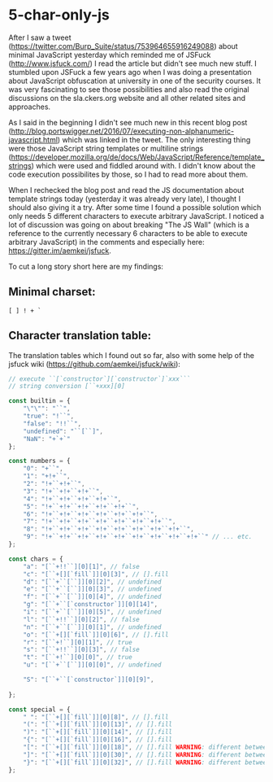 # 5-char-only-js

After I saw a tweet (https://twitter.com/Burp_Suite/status/753964655916249088) about minimal JavaScript yesterday which reminded 
me of JSFuck (http://www.jsfuck.com/) I read the article but didn't see much new stuff. I stumbled upon JSFuck a few years ago 
when I was doing a presentation about JavaScript obfuscation at university in one of the security courses. It was very fascinating 
to see those possibilities and also read the original discussions on the sla.ckers.org website and all other related sites and 
approaches.

As I said in the beginning I didn't see much new in this recent blog post (http://blog.portswigger.net/2016/07/executing-non-alphanumeric-javascript.html) 
which was linked in the tweet. The only interesting thing were those JavaScript string templates or multiline strings (https://developer.mozilla.org/de/docs/Web/JavaScript/Reference/template_strings) 
which were used and fiddled around with. I didn't know about the code execution possibilites by those, so I had to read more about 
them.

When I rechecked the blog post and read the JS documentation about template strings today (yesterday it was already very late), 
I thought I should also giving it a try. After some time I found a possible solution which only needs 5 different characters to 
execute arbitrary JavaScript. I noticed a lot of discussion was going on about breaking "The JS Wall" (which is a reference to the 
currently necessary 6 characters to be able to execute arbitrary JavaScript) in the comments and especially here: 
https://gitter.im/aemkei/jsfuck.

To cut a long story short here are my findings:


## Minimal charset:
```
[ ] ! + `
```

## Character translation table:
The translation tables which I found out so far, also with some help of the jsfuck wiki (https://github.com/aemkei/jsfuck/wiki):
```javascript
// execute ``[`constructor`][`constructor`]`xxx```
// string conversion [``+xxx][0]

const builtin = {
	"\"\"": "``",
	"true": "!``",
	"false": "!!``",
	"undefined": "``[``]",
	"NaN": "+`+`"
};

const numbers = {
	"0": "+``",
	"1": "+!+``",
	"2": "!+``+!+``",
	"3": "!+``+!+``+!+``",
	"4": "!+``+!+``+!+``+!+``",
	"5": "!+``+!+``+!+``+!+``+!+``",
	"6": "!+``+!+``+!+``+!+``+!+``+!+``",
	"7": "!+``+!+``+!+``+!+``+!+``+!+``+!+``",
	"8": "!+``+!+``+!+``+!+``+!+``+!+``+!+``+!+``",
	"9": "!+``+!+``+!+``+!+``+!+``+!+``+!+``+!+``+!+``" // ... etc.
};

const chars = {
	"a": "[``+!!``][0][1]", // false
	"c": "[``+[][`fill`]][0][3]", // [].fill
	"d": "[``+``[``]][0][2]", // undefined
	"e": "[``+``[``]][0][3]", // undefined
	"f": "[``+``[``]][0][4]", // undefined
	"g": "[``+``[`constructor`]][0][14]",
	"i": "[``+``[``]][0][5]", // undefined
	"l": "[``+!!``][0][2]", // false
	"n": "[``+``[``]][0][1]", // undefined
	"o": "[``+[][`fill`]][0][6]", // [].fill
	"r": "[``+!``][0][1]", // true
	"s": "[``+!!``][0][3]", // false
	"t": "[``+!``][0][0]", // true
	"u": "[``+``[``]][0][0]", // undefined

	"S": "[``+``[`constructor`]][0][9]",
	
};

const special = {
	" ": "[``+[][`fill`]][0][8]", // [].fill
	"(": "[``+[][`fill`]][0][13]", // [].fill
	")": "[``+[][`fill`]][0][14]", // [].fill
	"{": "[``+[][`fill`]][0][16]", // [].fill
	"[": "[``+[][`fill`]][0][18]", // [].fill WARNING: different between browsers, in FF this is at index 22
	"]": "[``+[][`fill`]][0][30]", // [].fill WARNING: different between browsers, in FF this is at index 34
	"}": "[``+[][`fill`]][0][32]", // [].fill WARNING: different between browsers, in FF this is at index 36
};
```

